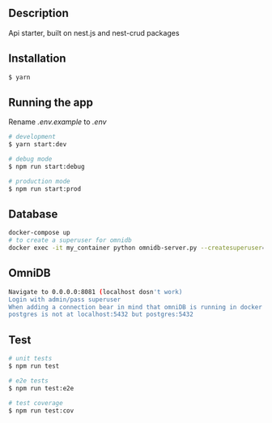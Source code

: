 ## Description

Api starter, built on nest.js and nest-crud packages

## Installation

```bash
$ yarn
```

## Running the app

Rename _.env.example_ to _.env_

```bash
# development
$ yarn start:dev

# debug mode
$ npm run start:debug

# production mode
$ npm run start:prod
```

## Database

```bash
docker-compose up
# to create a superuser for omnidb
docker exec -it my_container python omnidb-server.py --createsuperuser=admin pass
```

## OmniDB

```bash
Navigate to 0.0.0.0:8081 (localhost dosn't work)
Login with admin/pass superuser
When adding a connection bear in mind that omniDB is running in docker so
postgres is not at localhost:5432 but postgres:5432
```

## Test

```bash
# unit tests
$ npm run test

# e2e tests
$ npm run test:e2e

# test coverage
$ npm run test:cov
```
